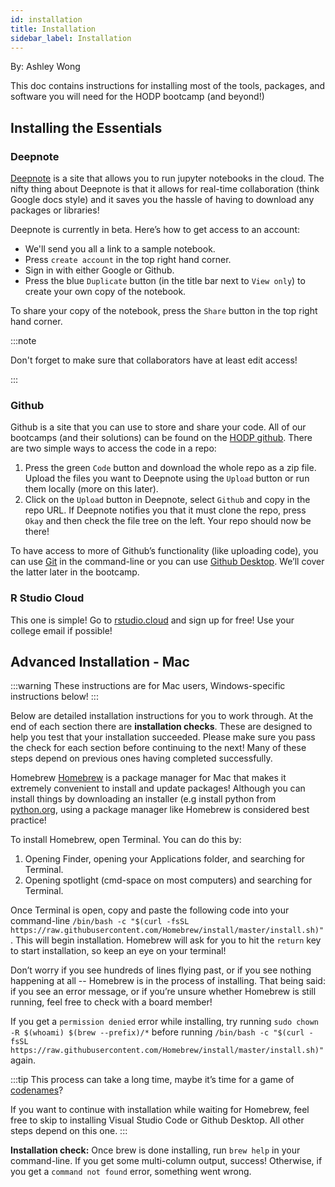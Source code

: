 ```yaml
---
id: installation
title: Installation
sidebar_label: Installation
---
```


By: Ashley Wong

This doc contains instructions for installing most of the tools, packages, and software you will need for the HODP bootcamp (and beyond!)

## Installing the Essentials

### Deepnote
[Deepnote](https://deepnote.com/) is a site that allows you to run jupyter notebooks in the cloud. The nifty thing about Deepnote is that it allows for real-time collaboration (think Google docs style) and it saves you the hassle of having to download any packages or libraries! 

Deepnote is currently in beta. Here’s how to get access to an account:
- We'll send you all a link to a sample notebook.
- Press ```create account``` in the top right hand corner.
- Sign in with either Google or Github.
- Press the blue ```Duplicate``` button (in the title bar next to ```View only```) to create your own copy of the notebook.

To share your copy of the notebook, press the ```Share``` button in the top right hand corner. 

:::note

Don't forget to make sure that collaborators have at least edit access!

:::

### Github
Github is a site that you can use to store and share your code. All of our bootcamps (and their solutions) can be found on the [HODP github](https://github.com/HarvardOpenData). There are two simple ways to access the code in a repo:
1. Press the green ```Code``` button and download the whole repo as a zip file. Upload the files you want to Deepnote using the ```Upload``` button or run them locally (more on this later). 
2. Click on the ```Upload``` button in Deepnote, select ```Github``` and copy in the repo URL. If Deepnote notifies you that it must clone the repo, press ```Okay``` and then check the file tree on the left. Your repo should now be there!

To have access to more of Github’s functionality (like uploading code), you can use [Git](https://product.hubspot.com/blog/git-and-github-tutorial-for-beginners) in the command-line or you can use [Github Desktop](https://desktop.github.com/). We’ll cover the latter later in the bootcamp. 


### R Studio Cloud
This one is simple! Go to [rstudio.cloud](https://rstudio.cloud/) and sign up for free! Use your college email if possible!

## Advanced Installation - Mac
:::warning
These instructions are for Mac users, Windows-specific instructions below!
:::

Below are detailed installation instructions for you to work through. At the end of each section there are **installation checks**. These are designed to help you test that your installation succeeded. Please make sure you pass the check for each section before continuing to the next! Many of these steps depend on previous ones having completed successfully.

Homebrew
[Homebrew](brew.sh) is a package manager for Mac that makes it extremely convenient to install and update packages! Although you can install things by downloading an installer (e.g install python from [python.org](python.org), using a package manager like Homebrew is considered best practice!

To install Homebrew, open Terminal. You can do this by:
1. Opening Finder, opening your Applications folder, and searching for Terminal.
2. Opening spotlight (cmd-space on most computers) and searching for Terminal.

Once Terminal is open, copy and paste the following code into your command-line ```/bin/bash -c "$(curl -fsSL https://raw.githubusercontent.com/Homebrew/install/master/install.sh)"```. This will begin installation. Homebrew will ask for you to hit the ```return``` key to start installation, so keep an eye on your terminal!

Don’t worry if you see hundreds of lines flying past, or if you see nothing happening at all -- Homebrew is in the process of installing. That being said: if you see an error message, or if you’re unsure whether Homebrew is still running, feel free to check with a board member!

If you get a ```permission denied``` error while installing, try running ```sudo chown -R $(whoami) $(brew --prefix)/*``` before running ```/bin/bash -c "$(curl -fsSL https://raw.githubusercontent.com/Homebrew/install/master/install.sh)"``` again. 

:::tip
This process can take a long time, maybe it’s time for a game of [codenames](https://www.horsepaste.com/)?

If you want to continue with installation while waiting for Homebrew, feel free to skip to installing Visual Studio Code or Github Desktop. All other steps depend on this one.
:::

**Installation check:** Once brew is done installing, run ```brew help``` in your command-line. If you get some multi-column output, success! Otherwise, if you get a ```command not found``` error, something went wrong. 


